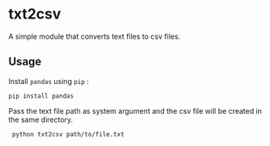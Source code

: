 # **txt2csv**

A simple module that converts text files to csv files.

## **Usage**
Install `pandas` using `pip` :

`pip install pandas`

Pass the text file path as system argument and the csv file will be created in the same directory.

` python txt2csv path/to/file.txt`

